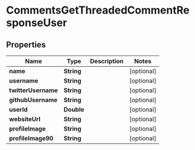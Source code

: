

# CommentsGetThreadedCommentResponseUser


## Properties

| Name | Type | Description | Notes |
|------------ | ------------- | ------------- | -------------|
|**name** | **String** |  |  [optional] |
|**username** | **String** |  |  [optional] |
|**twitterUsername** | **String** |  |  [optional] |
|**githubUsername** | **String** |  |  [optional] |
|**userId** | **Double** |  |  [optional] |
|**websiteUrl** | **String** |  |  [optional] |
|**profileImage** | **String** |  |  [optional] |
|**profileImage90** | **String** |  |  [optional] |



